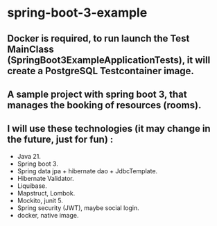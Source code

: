 # spring-boot-3-example

## Docker is required, to run launch the Test MainClass (SpringBoot3ExampleApplicationTests), it will create a PostgreSQL Testcontainer image.

## A sample project with spring boot 3, that manages the booking of resources (rooms).

## I will use these technologies (it may change in the future, just for fun) :
- Java 21.
- Spring boot 3.
- Spring data jpa + hibernate dao + JdbcTemplate.
- Hibernate Validator.
- Liquibase.
- Mapstruct, Lombok.
- Mockito, junit 5.
- Spring security (JWT), maybe social login.
- docker, native image.
